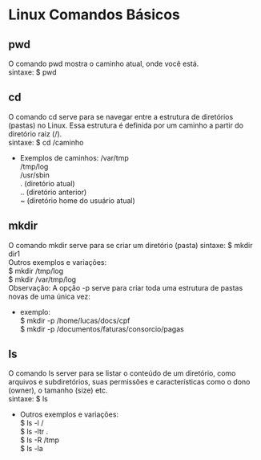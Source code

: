 # Linux Comandos Básicos

## pwd <br>
  O comando pwd mostra o caminho atual, onde você está.<br>
  sintaxe: $ pwd <enter>

## cd <br>
  O comando cd serve para se navegar entre a estrutura de diretórios (pastas) no Linux. Essa estrutura é definida por um caminho a partir do diretório raiz (/). <br>
  sintaxe: $ cd /caminho <br>
  - Exemplos de caminhos:
  /var/tmp <br>
  /tmp/log <br>
  /usr/sbin<br>
  . (diretório atual)<br>
  .. (diretório anterior)<br>
  ~ (diretório home do usuário atual)<br>
  
## mkdir <br>
  O comando mkdir serve para se criar um diretório (pasta)
  sintaxe: $ mkdir dir1<br>
  Outros exemplos e variações:<br>
  $ mkdir /tmp/log<br>
  $ mkdir /var/tmp/log<br>
  Observação: A opção -p serve para criar toda uma estrutura de pastas novas de uma única vez:<br>
  - exemplo:<br>
  $ mkdir -p /home/lucas/docs/cpf<br>
  $ mkdir -p /documentos/faturas/consorcio/pagas<br>

## ls <br>
  O comando ls server para se listar o conteúdo de um diretório, como arquivos e subdiretórios, suas permissões e características como o dono (owner), o tamanho (size) etc.<br>
  sintaxe: $ ls <enter><br>
  - Outros exemplos e variações:<br>
  $ ls -l /<br>
  $ ls -ltr .<br>
  $ ls -R /tmp<br>
  $ ls -la<br>

   
